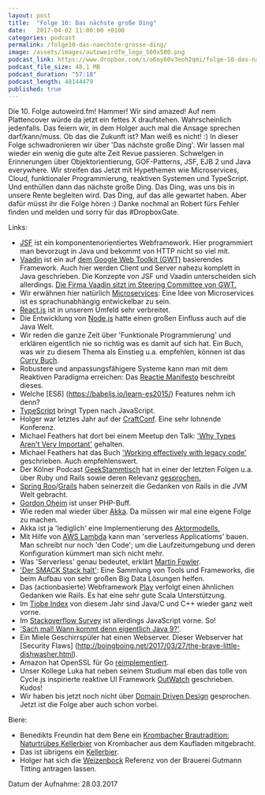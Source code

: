 ```yaml
---
layout: post
title:  "Folge 10: Das nächste große Ding"
date:   2017-04-02 11:00:00 +0100
categories: podcast
permalink: /folge10-das-naechste-grosse-ding/
image: /assets/images/autoweirdfm_logo_500x500.png
podcast_link: https://www.dropbox.com/s/o6oy60v3eoh2qmi/folge-10-das-naechste-grosse-ding.mp3
podcast_file_size: 48,1 MB
podcast_duration: "57:18"
podcast_length: 48144479
published: true
---
```


Die 10. Folge autoweird.fm! Hammer! Wir sind amazed! Auf nem Plattencover würde da jetzt ein fettes X draufstehen. Wahrscheinlich jedenfalls.  Das feiern wir, in dem Holger auch mal die Ansage sprechen darf/kann/muss. Ob das die Zukunft ist? Man weiß es nicht! :) 
In dieser Folge schwadronieren wir über 'Das nächste große Ding'. Wir lassen mal wieder ein wenig die gute alte Zeit Revue passieren. Schwelgen in Erinnerungen über Objektorientierung, GOF-Patterns, JSF, EJB 2 und Java everywhere. Wir streifen das Jetzt mit Hypethemen wie Microservices, Cloud, funktionaler Programmierung, reaktiven Systemen und TypeScript. Und enthüllen dann das nächste große Ding. Das Ding, was uns bis in unsere Rente begleiten wird. Das Ding, auf das alle gewartet haben.
Aber dafür müsst ihr die Folge hören :)
Danke nochmal an Robert fürs Fehler finden und melden und sorry für das #DropboxGate.

Links:
- [JSF](https://de.wikipedia.org/wiki/JavaServer_Faces) ist ein komponentenorientiertes Webframework. Hier programmiert man bevorzugt in Java und bekommt von HTTP nicht so viel mit.
- [Vaadin](https://vaadin.com/home) ist ein auf [dem Google Web Toolkit (GWT)](https://de.wikipedia.org/wiki/Google_Web_Toolkit) basierendes Framework. Auch hier werden Client und Server nahezu komplett in Java geschrieben. Die Konzepte von JSF und Vaadin unterscheiden sich allerdings. [Die Firma Vaadin sitzt im Steering Committee von GWT.](https://www.heise.de/developer/meldung/GWT-ist-integraler-Teil-von-Vaadin-7-1796842.html)
- Wir erwähnen hier natürlich [Microservices](https://de.wikipedia.org/wiki/Microservices): Eine Idee von Microservices ist es sprachunabhängig entwickelbar zu sein.
- [React.js](https://facebook.github.io/react/) ist in unserem Umfeld sehr verbreitet.
- Die Entwicklung von [Node.js](https://nodejs.org/en/) hatte einen großen Einfluss auch auf die Java Welt.
- Wir reden die ganze Zeit über 'Funktionale Programmierung' und erklären eigentlich nie so richtig was es damit auf sich hat. Ein Buch, was wir zu diesem Thema als Einstieg u.a. empfehlen, können ist das [Curry Buch](http://currybuch.de/).
- Robustere und anpassungsfähigere Systeme kann man mit dem Reaktiven Paradigma erreichen: Das [Reactie Manifesto]( http://www.reactivemanifesto.org/de) beschreibt dieses.
- Welche [ES6] (https://babeljs.io/learn-es2015/) Features nehm ich denn?
- [TypeScript](https://www.typescriptlang.org/) bringt Typen nach JavaScript.
- Holger war letztes Jahr auf der [CraftConf](https://craft-conf.com/). Eine sehr lohnende Konferenz.
- Michael Feathers hat dort bei einem Meetup den Talk: ['Why Types Aren't Very Important'](http://www.ustream.tv/recorded/88122521) gehalten.
- Michael Feathers hat das Buch ['Working effectively with legacy code'](http://www.goodreads.com/book/show/44919.Working_Effectively_with_Legacy_Code) geschrieben. Auch empfehlenswert.
- Der Kölner Podcast [GeekStammtisch](http://geekstammtisch.de/) hat in einer der letzten Folgen u.a. über Ruby und Rails sowie deren Relevanz [gesprochen.](http://geekstammtisch.de/39-handgekloeppeltes-html)
- [Spring Roo](http://projects.spring.io/spring-roo/)/[Grails](https://grails.org/) haben seinerzeit die Gedanken von Rails in die JVM Welt gebracht.
- [Gordon Oheim](https://www.cloudways.com/blog/gordon-oheim-interview/) ist unser PHP-Buff.
- Wie reden mal wieder über [Akka](http://akka.io/). Da müssen wir mal eine eigene Folge zu machen.
- Akka ist ja 'lediglich' eine Implementierung des [Aktormodells.](https://de.wikipedia.org/wiki/Actor_Model)
- Mit Hilfe von [AWS Lambda](http://docs.aws.amazon.com/lambda/latest/dg/welcome.html) kann man 'serverless Applicatioms' bauen. Man schreibt nur noch 'den Code'; um die Laufzeitumgebung und deren Konfiguration kümmert man sich nicht mehr.
- Was 'Serverless' genau bedeutet, erklärt [Martin Fowler](https://martinfowler.com/articles/serverless.html).
- ['Der SMACK Stack halt'](https://www.codecentric.de/leistungen/loesungen/technologie-treibt-veraenderung/big-data/smack/): Eine Sammlung von Tools und Frameworks, die beim Aufbau von sehr großen Big Data Lösungen helfen.
- Das (actionbasierte) Webframework [Play](https://www.playframework.com/) verfolgt einen ähnlichen Gedanken wie Rails. Es hat eine sehr gute Scala Unterstützung.
- Im [Tiobe Index](https://www.tiobe.com/tiobe-index/) von diesem Jahr sind Java/C und C++ wieder ganz weit vorne.
- Im [Stackoverflow Survey](https://stackoverflow.com/insights/survey/2017) ist allerdings JavaScript vorne. So!
- ['Sach mal! Wann kommt denn eigentlich Java 9?'](http://www.java9countdown.xyz/).
- Ein Miele Geschirrspüler hat einen Webserver. Dieser Webserver hat [Security Flaws] (http://boingboing.net/2017/03/27/the-brave-little-dishwasher.html).
- Amazon hat OpenSSL für Go [reimplementiert](https://github.com/awslabs/s2n).
- Unser Kollege Luka hat neben seinem Studium mal eben das tolle von Cycle.js inspirierte reaktive UI Framework [OutWatch](https://outwatch.github.io/?lang=scala) geschrieben. Kudos!
- Wir haben bis jetzt noch nicht über [Domain Driven Design](https://de.wikipedia.org/wiki/Domain-driven_Design) gesprochen. Jetzt ist die Folge aber auch schon vorbei.

Biere:

- Benedikts Freundin hat dem Bene ein [Krombacher Brautradition: Naturtrübes Kellerbier](https://untappd.com/b/krombacher-gruppe-krombacher-kellerbier/827818) von Krombacher aus dem Kaufladen mitgebracht.
- Das ist übrigens ein [Kellerbier](http://bierwiki.org/index.php?title=Kellerbier).
- Holger hat sich die [Weizenbock](https://untappd.com/b/braurei-titting-weizen-bock/1858479) Referenz von der Brauerei Gutmann Titting antragen lassen.


Datum der Aufnahme: 28.03.2017